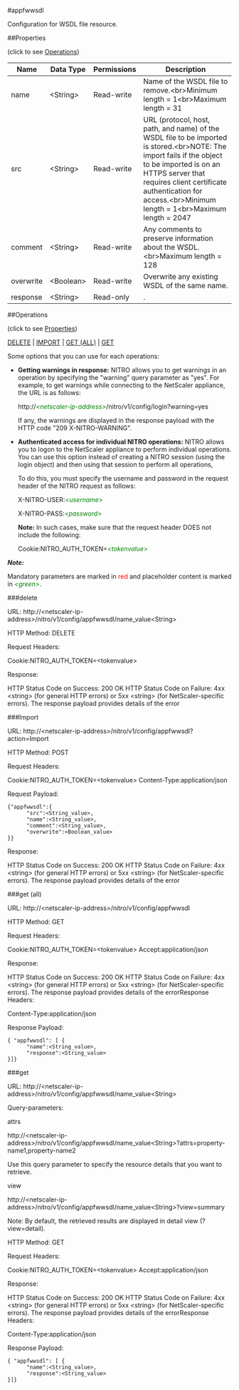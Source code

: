 #appfwwsdl

Configuration for WSDL file resource.


##Properties 
<span>(click to see [Operations](#operations))</span>


<table><thead><tr><th>Name</th><th> Data Type</th><th> Permissions</th><th>Description</th></tr></thead><tbody><tr><td>name</td><td>&lt;String></td><td>Read-write</td><td>Name of the WSDL file to remove.&lt;br>Minimum length = 1&lt;br>Maximum length = 31</td><tr><tr><td>src</td><td>&lt;String></td><td>Read-write</td><td>URL (protocol, host, path, and name) of the WSDL file to be imported is stored.&lt;br>NOTE: The import fails if the object to be imported is on an HTTPS server that requires client certificate authentication for access.&lt;br>Minimum length = 1&lt;br>Maximum length = 2047</td><tr><tr><td>comment</td><td>&lt;String></td><td>Read-write</td><td>Any comments to preserve information about the WSDL.&lt;br>Maximum length = 128</td><tr><tr><td>overwrite</td><td>&lt;Boolean></td><td>Read-write</td><td>Overwrite any existing WSDL of the same name.</td><tr><tr><td>response</td><td>&lt;String></td><td>Read-only</td><td>.</td><tr></tbody></table>
##Operations 
<span>(click to see [Properties](#properties))</span>


[DELETE](#delete) | [IMPORT](#import) | [GET (ALL)](#get-(all)) | [GET](#get)


Some options that you can use for each operations:
<ul><li><p><b>Getting warnings in response:</b> NITRO allows you to get warnings in an operation by specifying the "warning" query parameter as "yes". For example, to get warnings while connecting to the NetScaler appliance, the URL is as follows:</p><p>http://<span style="color:green;font-style:italic;">&lt;netscaler-ip-address&gt;</span>/nitro/v1/config/login?warning=yes</p><p>If any, the warnings are displayed in the response payload with the HTTP code "209 X-NITRO-WARNING".</p></li><li><p><b>Authenticated access for individual NITRO operations:</b> NITRO allows you to logon to the NetScaler appliance to perform individual operations. You can use this option instead of creating a NITRO session (using the login object) and then using that session to perform all operations,</p><p>To do this, you must specify the username and password in the request header of the NITRO request as follows:</p><p>X-NITRO-USER:<span style="color:green;font-style:italic;">&lt;username&gt;</span></p><p>X-NITRO-PASS:<span style="color:green;font-style:italic;">&lt;password&gt;</span></p><p><b>Note:</b> In such cases, make sure that the request header DOES not include the following:</p><p>Cookie:NITRO_AUTH_TOKEN=<span style="color:green;font-style:italic;">&lt;tokenvalue&gt;</span></p></li></ul>



***Note:*** 
Mandatory parameters are marked in <span style="color:#FF0000;">red</span> and placeholder content is marked in <span style="color:green;font-style:italic">&lt;green&gt;</span>.

###delete



URL: http://&lt;netscaler-ip-address&gt;/nitro/v1/config/appfwwsdl/name_value&lt;String&gt;
HTTP Method: DELETE
Request Headers:

Cookie:NITRO_AUTH_TOKEN=&lt;tokenvalue&gt;

Response:
HTTP Status Code on Success: 200 OKHTTP Status Code on Failure: 4xx &lt;string&gt; (for general HTTP errors) or 5xx &lt;string&gt; (for NetScaler-specific errors). The response payload provides details of the error


###Import



URL: http://&lt;netscaler-ip-address&gt;/nitro/v1/config/appfwwsdl?action=Import
HTTP Method: POST
Request Headers:

Cookie:NITRO_AUTH_TOKEN=&lt;tokenvalue&gt;Content-Type:application/json

Request Payload: ```{"appfwwsdl":{      "src":<String_value>,      "name":<String_value>,      "comment":<String_value>,      "overwrite":<Boolean_value>}}```
Response:
HTTP Status Code on Success: 200 OKHTTP Status Code on Failure: 4xx &lt;string&gt; (for general HTTP errors) or 5xx &lt;string&gt; (for NetScaler-specific errors). The response payload provides details of the error


###get (all)



URL: http://&lt;netscaler-ip-address&gt;/nitro/v1/config/appfwwsdl
HTTP Method: GET
Request Headers:

Cookie:NITRO_AUTH_TOKEN=&lt;tokenvalue&gt;Accept:application/json

Response:
HTTP Status Code on Success: 200 OKHTTP Status Code on Failure: 4xx &lt;string&gt; (for general HTTP errors) or 5xx &lt;string&gt; (for NetScaler-specific errors). The response payload provides details of the errorResponse Headers:

Content-Type:application/json

Response Payload: ```{ "appfwwsdl": [ {      "name":<String_value>,      "response":<String_value>}]}```



###get



URL: http://&lt;netscaler-ip-address&gt;/nitro/v1/config/appfwwsdl/name_value&lt;String&gt;
Query-parameters:
attrs
http://&lt;netscaler-ip-address&gt;/nitro/v1/config/appfwwsdl/name_value&lt;String&gt;?attrs=property-name1,property-name2
Use this query parameter to specify the resource details that you want to retrieve.


view
http://&lt;netscaler-ip-address&gt;/nitro/v1/config/appfwwsdl/name_value&lt;String&gt;?view=summary
Note: By default, the retrieved results are displayed in detail view (?view=detail).



HTTP Method: GET
Request Headers:

Cookie:NITRO_AUTH_TOKEN=&lt;tokenvalue&gt;Accept:application/json

Response:
HTTP Status Code on Success: 200 OKHTTP Status Code on Failure: 4xx &lt;string&gt; (for general HTTP errors) or 5xx &lt;string&gt; (for NetScaler-specific errors). The response payload provides details of the errorResponse Headers:

Content-Type:application/json

Response Payload: ```{ "appfwwsdl": [ {      "name":<String_value>,      "response":<String_value>}]}```



